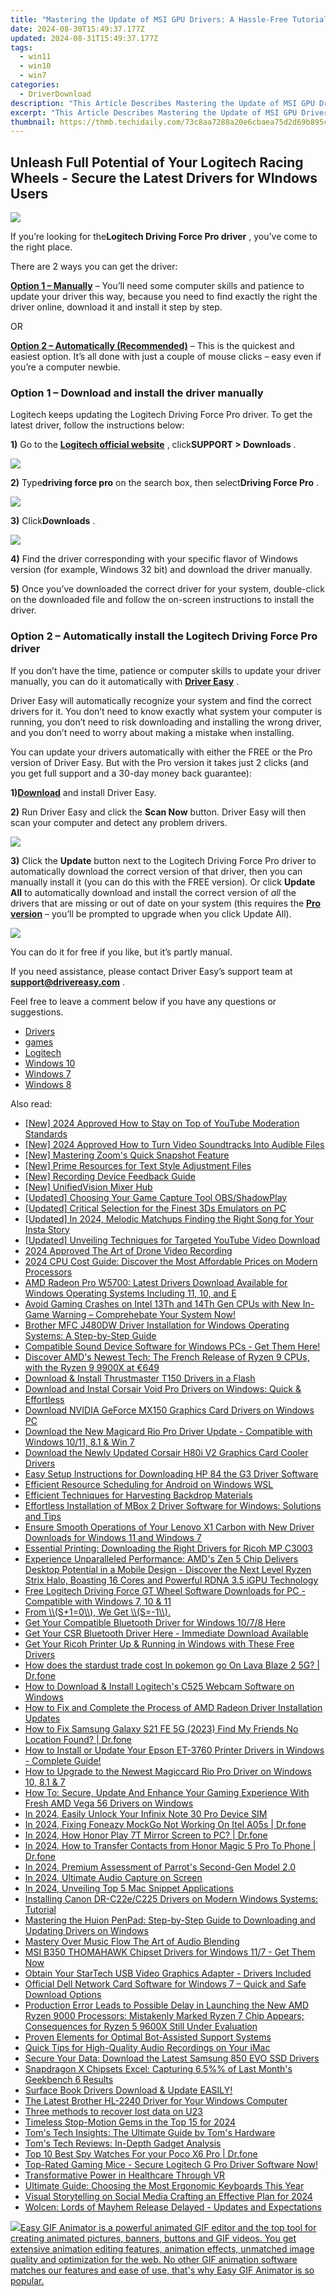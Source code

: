 ```yaml
---
title: "Mastering the Update of MSI GPU Drivers: A Hassle-Free Tutorial for Windows Enthusiasts"
date: 2024-08-30T15:49:37.177Z
updated: 2024-08-31T15:49:37.177Z
tags:
  - win11
  - win10
  - win7
categories:
  - DriverDownload
description: "This Article Describes Mastering the Update of MSI GPU Drivers: A Hassle-Free Tutorial for Windows Enthusiasts"
excerpt: "This Article Describes Mastering the Update of MSI GPU Drivers: A Hassle-Free Tutorial for Windows Enthusiasts"
thumbnail: https://thmb.techidaily.com/73c8aa7288a20e6cbaea75d2d69b895c345ae8292d35b3d8b3e159cf26b59b05.jpg
---
```


## Unleash Full Potential of Your Logitech Racing Wheels - Secure the Latest Drivers for WIndows Users

![](https://images.drivereasy.com/wp-content/uploads/2019/10/2019-10-22_10-07-35.jpg)

 If you’re looking for the**Logitech Driving Force Pro driver** , you’ve come to the right place.

There are 2 ways you can get the driver:

**[Option 1 – Manually](https://tools.techidaily.com/drivereasy/download/)**  – You’ll need some computer skills and patience to update your driver this way, because you need to find exactly the right the driver online, download it and install it step by step.

OR

**[Option 2 – Automatically (Recommended)](https://www.drivereasy.com/knowledge/logitech-driving-force-pro-drivers-download/#a2)**  – This is the quickest and easiest option. It’s all done with just a couple of mouse clicks – easy even if you’re a computer newbie.

### **Option 1 – Download and install the driver manually**

 Logitech keeps updating the Logitech Driving Force Pro driver. To get the latest driver, follow the instructions below:

**1)** Go to the **[Logitech official website](https://tools.techidaily.com/drivereasy/download/)**  , click**SUPPORT > Downloads** .

![](https://images.drivereasy.com/wp-content/uploads/2020/01/2020-01-18_12-14-26-8.jpg)

**2)** Type**driving force pro** on the search box, then select**Driving Force Pro** .

![](https://images.drivereasy.com/wp-content/uploads/2020/01/2020-01-18_14-42-37.jpg)

**3)** Click**Downloads** .

![](https://images.drivereasy.com/wp-content/uploads/2020/01/2020-01-18_14-44-57.jpg)

**4)** Find the driver corresponding with your specific flavor of Windows version (for example, Windows 32 bit) and download the driver manually.

**5)** Once you’ve downloaded the correct driver for your system, double-click on the downloaded file and follow the on-screen instructions to install the driver.

### Option 2 – Automatically install the Logitech Driving Force Pro driver

 If you don’t have the time, patience or computer skills to update your driver manually, you can do it automatically with **[Driver Easy](https://tools.techidaily.com/drivereasy/download/)**  .

 Driver Easy will automatically recognize your system and find the correct drivers for it. You don’t need to know exactly what system your computer is running, you don’t need to risk downloading and installing the wrong driver, and you don’t need to worry about making a mistake when installing.

 You can update your drivers automatically with either the FREE or the Pro version of Driver Easy. But with the Pro version it takes just 2 clicks (and you get full support and a 30-day money back guarantee):

 **1)[Download](https://tools.techidaily.com/drivereasy/download/)**  and install Driver Easy.

**2)** Run Driver Easy and click the **Scan Now** button. Driver Easy will then scan your computer and detect any problem drivers.

![](https://images.drivereasy.com/wp-content/uploads/2019/10/2019-10-17_12-11-59-11.jpg)

**3)** Click the **Update**  button next to the Logitech Driving Force Pro driver to automatically download the correct version of that driver, then you can manually install it (you can do this with the FREE version). Or click **Update All** to automatically download and install the correct version of _all_  the drivers that are missing or out of date on your system (this requires the **[Pro version](https://tools.techidaily.com/drivereasy/download/)**  – you’ll be prompted to upgrade when you click Update All).

![](https://images.drivereasy.com/wp-content/uploads/2019/10/2019-10-21.jpg)

 You can do it for free if you like, but it’s partly manual.

 If you need assistance, please contact Driver Easy’s support team at [**support@drivereasy.com**](https://tools.techidaily.com/drivereasy/download/) .

 Feel free to leave a comment below if you have any questions or suggestions.

* [Drivers](https://tools.techidaily.com/drivereasy/download/)
* [games](https://tools.techidaily.com/drivereasy/download/)
* [Logitech](https://tools.techidaily.com/drivereasy/download/)
* [Windows 10](https://tools.techidaily.com/drivereasy/download/)
* [Windows 7](https://tools.techidaily.com/drivereasy/download/)
* [Windows 8](https://tools.techidaily.com/drivereasy/download/)

<ins class="adsbygoogle"
     style="display:block"
     data-ad-format="autorelaxed"
     data-ad-client="ca-pub-7571918770474297"
     data-ad-slot="1223367746"></ins>



<ins class="adsbygoogle"
     style="display:block"
     data-ad-client="ca-pub-7571918770474297"
     data-ad-slot="8358498916"
     data-ad-format="auto"
     data-full-width-responsive="true"></ins>

<span class="atpl-alsoreadstyle">Also read:</span>
<div><ul>
<li><a href="https://youtube-webster.techidaily.com/024-approved-how-to-stay-on-top-of-youtube-moderation-standards/"><u>[New] 2024 Approved  How to Stay on Top of YouTube Moderation Standards</u></a></li>
<li><a href="https://eaxpv-info.techidaily.com/new-2024-approved-how-to-turn-video-soundtracks-into-audible-files/"><u>[New] 2024 Approved  How to Turn Video Soundtracks Into Audible Files</u></a></li>
<li><a href="https://digital-screen-recording.techidaily.com/new-mastering-zooms-quick-snapshot-feature/"><u>[New] Mastering Zoom's Quick Snapshot Feature</u></a></li>
<li><a href="https://extra-guidance.techidaily.com/new-prime-resources-for-text-style-adjustment-files/"><u>[New] Prime Resources for Text Style Adjustment Files</u></a></li>
<li><a href="https://visual-screen-recording.techidaily.com/new-recording-device-feedback-guide/"><u>[New] Recording Device Feedback Guide</u></a></li>
<li><a href="https://fox-http.techidaily.com/new-unifiedvision-mixer-hub/"><u>[New] UnifiedVision Mixer Hub</u></a></li>
<li><a href="https://screen-video-capture.techidaily.com/updated-choosing-your-game-capture-tool-obsshadowplay/"><u>[Updated] Choosing Your Game Capture Tool  OBS/ShadowPlay</u></a></li>
<li><a href="https://screen-capture.techidaily.com/updated-critical-selection-for-the-finest-3ds-emulators-on-pc/"><u>[Updated] Critical Selection for the Finest 3Ds Emulators on PC</u></a></li>
<li><a href="https://instagram-videos.techidaily.com/updated-in-2024-melodic-matchups-finding-the-right-song-for-your-insta-story/"><u>[Updated] In 2024, Melodic Matchups  Finding the Right Song for Your Insta Story</u></a></li>
<li><a href="https://youtube-data.techidaily.com/ed-unveiling-techniques-for-targeted-youtube-video-download/"><u>[Updated] Unveiling Techniques for Targeted YouTube Video Download</u></a></li>
<li><a href="https://fox-http.techidaily.com/2024-approved-the-art-of-drone-video-recording/"><u>2024 Approved  The Art of Drone Video Recording</u></a></li>
<li><a href="https://hardware-help.techidaily.com/2024-cpu-cost-guide-discover-the-most-affordable-prices-on-modern-processors/"><u>2024 CPU Cost Guide: Discover the Most Affordable Prices on Modern Processors</u></a></li>
<li><a href="https://hardware-help.techidaily.com/amd-radeon-pro-w5700-latest-drivers-download-available-for-windows-operating-systems-including-11-10-and-e/"><u>AMD Radeon Pro W5700: Latest Drivers Download Available for Windows Operating Systems Including 11, 10, and E</u></a></li>
<li><a href="https://hardware-help.techidaily.com/avoid-gaming-crashes-on-intel-13th-and-14th-gen-cpus-with-new-in-game-warning-comprehebate-your-system-now/"><u>Avoid Gaming Crashes on Intel 13Th and 14Th Gen CPUs with New In-Game Warning – Comprehebate Your System Now!</u></a></li>
<li><a href="https://hardware-help.techidaily.com/brother-mfc-j480dw-driver-installation-for-windows-operating-systems-a-step-by-step-guide/"><u>Brother MFC J480DW Driver Installation for Windows Operating Systems: A Step-by-Step Guide</u></a></li>
<li><a href="https://hardware-help.techidaily.com/1722958451907-compatible-sound-device-software-for-windows-pcs-get-them-here/"><u>Compatible Sound Device Software for Windows PCs - Get Them Here!</u></a></li>
<li><a href="https://hardware-help.techidaily.com/discover-amds-newest-tech-the-french-release-of-ryzen-9-cpus-with-the-ryzen-9-9900x-at-649/"><u>Discover AMD's Newest Tech: The French Release of Ryzen 9 CPUs, with the Ryzen 9 9900X at €649</u></a></li>
<li><a href="https://hardware-help.techidaily.com/1722977622063-download-and-install-thrustmaster-t150-drivers-in-a-flash/"><u>Download & Install Thrustmaster T150 Drivers in a Flash</u></a></li>
<li><a href="https://hardware-help.techidaily.com/download-and-instal-corsair-void-pro-drivers-on-windows-quick-and-effortless/"><u>Download and Instal Corsair Void Pro Drivers on Windows: Quick & Effortless</u></a></li>
<li><a href="https://driver-download.techidaily.com/download-nvidia-geforce-mx150-graphics-card-drivers-on-windows-pc/"><u>Download NVIDIA GeForce MX150 Graphics Card Drivers on Windows PC</u></a></li>
<li><a href="https://hardware-help.techidaily.com/download-the-new-magicard-rio-pro-driver-update-compatible-with-windows-1011-81-and-win-7/"><u>Download the New Magicard Rio Pro Driver Update - Compatible with Windows 10/11, 8.1 & Win 7</u></a></li>
<li><a href="https://hardware-help.techidaily.com/download-the-newly-updated-corsair-h80i-v2-graphics-card-cooler-drivers/"><u>Download the Newly Updated Corsair H80i V2 Graphics Card Cooler Drivers</u></a></li>
<li><a href="https://hardware-help.techidaily.com/easy-setup-instructions-for-downloading-hp-84-the-g3-driver-software/"><u>Easy Setup Instructions for Downloading HP 84 the G3 Driver Software</u></a></li>
<li><a href="https://windows11.techidaily.com/efficient-resource-scheduling-for-android-on-windows-wsl/"><u>Efficient Resource Scheduling for Android on Windows WSL</u></a></li>
<li><a href="https://fox-boxes.techidaily.com/efficient-techniques-for-harvesting-backdrop-materials/"><u>Efficient Techniques for Harvesting Backdrop Materials</u></a></li>
<li><a href="https://hardware-help.techidaily.com/effortless-installation-of-mbox-2-driver-software-for-windows-solutions-and-tips/"><u>Effortless Installation of MBox 2 Driver Software for Windows: Solutions and Tips</u></a></li>
<li><a href="https://hardware-help.techidaily.com/ensure-smooth-operations-of-your-lenovo-x1-carbon-with-new-driver-downloads-for-windows-11-and-windows-7/"><u>Ensure Smooth Operations of Your Lenovo X1 Carbon with New Driver Downloads for Windows 11 and Windows 7</u></a></li>
<li><a href="https://hardware-help.techidaily.com/essential-printing-downloading-the-right-drivers-for-ricoh-mp-c3003/"><u>Essential Printing: Downloading the Right Drivers for Ricoh MP C3003</u></a></li>
<li><a href="https://hardware-help.techidaily.com/experience-unparalleled-performance-amds-zen-5-chip-delivers-desktop-potential-in-a-mobile-design-discover-the-next-level-ryzen-strix-halo-boasting-16-cores63/"><u>Experience Unparalleled Performance: AMD's Zen 5 Chip Delivers Desktop Potential in a Mobile Design - Discover the Next Level Ryzen Strix Halo, Boasting 16 Cores and Powerful RDNA 3.5 iGPU Technology</u></a></li>
<li><a href="https://hardware-help.techidaily.com/free-logitech-driving-force-gt-wheel-software-downloads-for-pc-compatible-with-windows-7-10-and-11/"><u>Free Logitech Driving Force GT Wheel Software Downloads for PC - Compatible with Windows 7, 10 & 11</u></a></li>
<li><a href="https://tech-renaissance.techidaily.com/1722874495452-from-splus10-we-get-s-1/"><u>From \\(S+1=0\\), We Get \\(S=-1\\).</u></a></li>
<li><a href="https://hardware-help.techidaily.com/1722955805763-get-your-compatible-bluetooth-driver-for-windows-1078-here/"><u>Get Your Compatible Bluetooth Driver for Windows 10/7/8 Here</u></a></li>
<li><a href="https://hardware-help.techidaily.com/get-your-csr-bluetooth-driver-here-immediate-download-available/"><u>Get Your CSR Bluetooth Driver Here - Immediate Download Available</u></a></li>
<li><a href="https://hardware-help.techidaily.com/get-your-ricoh-printer-up-and-running-in-windows-with-these-free-drivers/"><u>Get Your Ricoh Printer Up & Running in Windows with These Free Drivers</u></a></li>
<li><a href="https://android-pokemon-go.techidaily.com/how-does-the-stardust-trade-cost-in-pokemon-go-on-lava-blaze-2-5g-drfone-by-drfone-virtual-android/"><u>How does the stardust trade cost In pokemon go On Lava Blaze 2 5G? | Dr.fone</u></a></li>
<li><a href="https://hardware-help.techidaily.com/how-to-download-and-install-logitechs-c525-webcam-software-on-windows/"><u>How to Download & Install Logitech's C525 Webcam Software on Windows</u></a></li>
<li><a href="https://hardware-help.techidaily.com/how-to-fix-and-complete-the-process-of-amd-radeon-driver-installation-updates/"><u>How to Fix and Complete the Process of AMD Radeon Driver Installation Updates</u></a></li>
<li><a href="https://fake-location.techidaily.com/how-to-fix-samsung-galaxy-s21-fe-5g-2023-find-my-friends-no-location-found-drfone-by-drfone-virtual-android/"><u>How to Fix Samsung Galaxy S21 FE 5G (2023) Find My Friends No Location Found? | Dr.fone</u></a></li>
<li><a href="https://hardware-help.techidaily.com/1722976626850-how-to-install-or-update-your-epson-et-3760-printer-drivers-in-windows-complete-guide/"><u>How to Install or Update Your Epson ET-3760 Printer Drivers in Windows - Complete Guide!</u></a></li>
<li><a href="https://hardware-help.techidaily.com/how-to-upgrade-to-the-newest-magiccard-rio-pro-driver-on-windows-10-81-and-7/"><u>How to Upgrade to the Newest Magiccard Rio Pro Driver on Windows 10, 8.1 & 7</u></a></li>
<li><a href="https://hardware-help.techidaily.com/how-to-secure-update-and-enhance-your-gaming-experience-with-fresh-amd-vega-56-drivers-on-windows/"><u>How To: Secure, Update And Enhance Your Gaming Experience With Fresh AMD Vega 56 Drivers on Windows</u></a></li>
<li><a href="https://sim-unlock.techidaily.com/in-2024-easily-unlock-your-infinix-note-30-pro-device-sim-by-drfone-android/"><u>In 2024, Easily Unlock Your Infinix Note 30 Pro Device SIM</u></a></li>
<li><a href="https://review-topics.techidaily.com/in-2024-fixing-foneazy-mockgo-not-working-on-itel-a05s-drfone-by-drfone-virtual-android/"><u>In 2024, Fixing Foneazy MockGo Not Working On Itel A05s | Dr.fone</u></a></li>
<li><a href="https://screen-mirror.techidaily.com/in-2024-how-honor-play-7t-mirror-screen-to-pc-drfone-by-drfone-android/"><u>In 2024, How Honor Play 7T Mirror Screen to PC? | Dr.fone</u></a></li>
<li><a href="https://android-transfer.techidaily.com/in-2024-how-to-transfer-contacts-from-honor-magic-5-pro-to-phone-drfone-by-drfone-transfer-from-android-transfer-from-android/"><u>In 2024, How to Transfer Contacts from Honor Magic 5 Pro To Phone | Dr.fone</u></a></li>
<li><a href="https://extra-guidance.techidaily.com/in-2024-premium-assessment-of-parrots-second-gen-model-20/"><u>In 2024, Premium Assessment of Parrot's Second-Gen Model 2.0</u></a></li>
<li><a href="https://screen-mirroring-recording.techidaily.com/in-2024-ultimate-audio-capture-on-screen/"><u>In 2024, Ultimate Audio Capture on Screen</u></a></li>
<li><a href="https://video-screen-grab.techidaily.com/in-2024-unveiling-top-5-mac-snippet-applications/"><u>In 2024, Unveiling Top 5 Mac Snippet Applications</u></a></li>
<li><a href="https://hardware-help.techidaily.com/installing-canon-dr-c22ec225-drivers-on-modern-windows-systems-tutorial/"><u>Installing Canon DR-C22e/C225 Drivers on Modern Windows Systems: Tutorial</u></a></li>
<li><a href="https://hardware-help.techidaily.com/mastering-the-huion-penpad-step-by-step-guide-to-downloading-and-updating-drivers-on-windows/"><u>Mastering the Huion PenPad: Step-by-Step Guide to Downloading and Updating Drivers on Windows</u></a></li>
<li><a href="https://fox-blue.techidaily.com/mastery-over-music-flow-the-art-of-audio-blending/"><u>Mastery Over Music Flow  The Art of Audio Blending</u></a></li>
<li><a href="https://hardware-help.techidaily.com/1722977570793-msi-b350-thomahawk-chipset-drivers-for-windows-117-get-them-now/"><u>MSI B350 THOMAHAWK Chipset Drivers for Windows 11/7 - Get Them Now</u></a></li>
<li><a href="https://hardware-help.techidaily.com/1722974822198-obtain-your-startech-usb-video-graphics-adapter-drivers-included/"><u>Obtain Your StarTech USB Video Graphics Adapter - Drivers Included</u></a></li>
<li><a href="https://hardware-help.techidaily.com/official-dell-network-card-software-for-windows-7-quick-and-safe-download-options/"><u>Official Dell Network Card Software for Windows 7 – Quick and Safe Download Options</u></a></li>
<li><a href="https://hardware-help.techidaily.com/production-error-leads-to-possible-delay-in-launching-the-new-amd-ryzen-9000-processors-mistakenly-marked-ryzen-7-chip-appears-consequences-for-ryzen-5-960025/"><u>Production Error Leads to Possible Delay in Launching the New AMD Ryzen 9000 Processors: Mistakenly Marked Ryzen 7 Chip Appears; Consequences for Ryzen 5 9600X Still Under Evaluation</u></a></li>
<li><a href="https://tech-hub.techidaily.com/proven-elements-for-optimal-bot-assisted-support-systems/"><u>Proven Elements for Optimal Bot-Assisted Support Systems</u></a></li>
<li><a href="https://screen-capture.techidaily.com/quick-tips-for-high-quality-audio-recordings-on-your-imac/"><u>Quick Tips for High-Quality Audio Recordings on Your iMac</u></a></li>
<li><a href="https://hardware-help.techidaily.com/secure-your-data-download-the-latest-samsung-850-evo-ssd-drivers/"><u>Secure Your Data: Download the Latest Samsung 850 EVO SSD Drivers</u></a></li>
<li><a href="https://hardware-help.techidaily.com/snapdragon-x-chipsets-excel-capturing-65-of-last-months-geekbench-6-results/"><u>Snapdragon X Chipsets Excel: Capturing 6.5%% of Last Month's Geekbench 6 Results</u></a></li>
<li><a href="https://hardware-help.techidaily.com/surface-book-drivers-download-and-update-easily/"><u>Surface Book Drivers Download & Update EASILY!</u></a></li>
<li><a href="https://hardware-help.techidaily.com/the-latest-brother-hl-2240-driver-for-your-windows-computer/"><u>The Latest Brother HL-2240 Driver for Your Windows Computer</u></a></li>
<li><a href="https://techidaily.com/three-methods-to-recover-lost-data-on-u23-by-fonelab-android-recover-data/"><u>Three methods to recover lost data on U23</u></a></li>
<li><a href="https://fox-friendly.techidaily.com/timeless-stop-motion-gems-in-the-top-15-for-2024/"><u>Timeless Stop-Motion Gems in the Top 15 for 2024</u></a></li>
<li><a href="https://hardware-help.techidaily.com/toms-tech-insights-the-ultimate-guide-by-toms-hardware/"><u>Tom's Tech Insights: The Ultimate Guide by Tom's Hardware</u></a></li>
<li><a href="https://hardware-help.techidaily.com/toms-tech-reviews-in-depth-gadget-analysis/"><u>Tom's Tech Reviews: In-Depth Gadget Analysis</u></a></li>
<li><a href="https://android-location-track.techidaily.com/top-10-best-spy-watches-for-your-poco-x6-pro-drfone-by-drfone-virtual-android/"><u>Top 10 Best Spy Watches For your Poco X6 Pro | Dr.fone</u></a></li>
<li><a href="https://hardware-help.techidaily.com/top-rated-gaming-mice-secure-logitech-g-pro-driver-software-now/"><u>Top-Rated Gaming Mice - Secure Logitech G Pro Driver Software Now!</u></a></li>
<li><a href="https://extra-tips.techidaily.com/transformative-power-in-healthcare-through-vr/"><u>Transformative Power in Healthcare Through VR</u></a></li>
<li><a href="https://buynow-tips.techidaily.com/ultimate-guide-choosing-the-most-ergonomic-keyboards-this-year/"><u>Ultimate Guide: Choosing the Most Ergonomic Keyboards This Year</u></a></li>
<li><a href="https://instagram-video-recordings.techidaily.com/visual-storytelling-on-social-media-crafting-an-effective-plan-for-2024/"><u>Visual Storytelling on Social Media  Crafting an Effective Plan for 2024</u></a></li>
<li><a href="https://program-issues.techidaily.com/wolcen-lords-of-mayhem-release-delayed-updates-and-expectations/"><u>Wolcen: Lords of Mayhem Release Delayed - Updates and Expectations</u></a></li>
</ul></div>

<!-- affiliate ads begin -->
<a href="https://secure.2checkout.com/order/checkout.php?PRODS=174416&QTY=1&AFFILIATE=108875&CART=1"><img src="https://www.easygifanimator.net/images/gif-animator.png" border="0">Easy GIF Animator is a powerful animated GIF editor and the top tool for creating animated pictures, banners, buttons and GIF videos. You get extensive animation editing features, animation effects, unmatched image quality and optimization for the web. No other GIF animation software matches our features and ease of use, that's why Easy GIF Animator is so popular.</a>
<!-- affiliate ads end -->